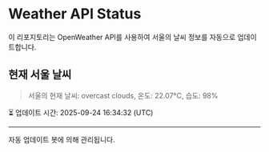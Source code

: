 
# Weather API Status

이 리포지토리는 OpenWeather API를 사용하여 서울의 날씨 정보를 자동으로 업데이트합니다.

## 현재 서울 날씨
> 서울의 현재 날씨: overcast clouds, 온도: 22.07°C, 습도: 98%

⏳ 업데이트 시간: 2025-09-24 16:34:32 (UTC)

---
자동 업데이트 봇에 의해 관리됩니다.
